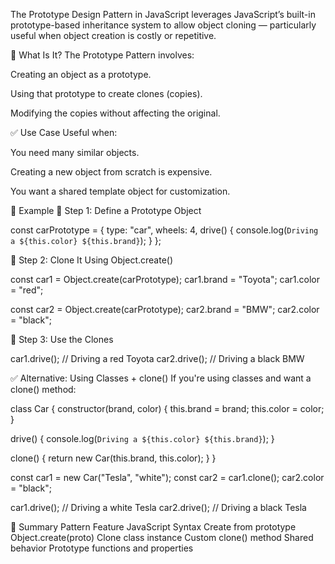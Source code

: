 The Prototype Design Pattern in JavaScript leverages JavaScript’s built-in prototype-based inheritance system to allow object cloning — particularly useful when object creation is costly or repetitive.

🧠 What Is It?
The Prototype Pattern involves:

Creating an object as a prototype.

Using that prototype to create clones (copies).

Modifying the copies without affecting the original.


✅ Use Case
Useful when:

You need many similar objects.

Creating a new object from scratch is expensive.

You want a shared template object for customization.


🔧 Example
🧱 Step 1: Define a Prototype Object

const carPrototype = {
  type: "car",
  wheels: 4,
  drive() {
    console.log(`Driving a ${this.color} ${this.brand}`);
  }
};


🧪 Step 2: Clone It Using Object.create()

const car1 = Object.create(carPrototype);
car1.brand = "Toyota";
car1.color = "red";

const car2 = Object.create(carPrototype);
car2.brand = "BMW";
car2.color = "black";

🚗 Step 3: Use the Clones

car1.drive(); // Driving a red Toyota
car2.drive(); // Driving a black BMW


✅ Alternative: Using Classes + clone()
If you're using classes and want a clone() method:

class Car {
  constructor(brand, color) {
    this.brand = brand;
    this.color = color;
  }

  drive() {
    console.log(`Driving a ${this.color} ${this.brand}`);
  }

  clone() {
    return new Car(this.brand, this.color);
  }
}

const car1 = new Car("Tesla", "white");
const car2 = car1.clone();
car2.color = "black";

car1.drive(); // Driving a white Tesla
car2.drive(); // Driving a black Tesla


🧩 Summary
Pattern Feature	JavaScript Syntax
Create from prototype	Object.create(proto)
Clone class instance	Custom clone() method
Shared behavior	Prototype functions and properties
